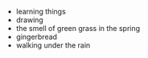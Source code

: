 - learning things
- drawing
- the smell of green grass in the spring
- gingerbread
- walking under the rain

